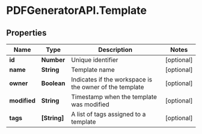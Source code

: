 # PDFGeneratorAPI.Template

## Properties

Name | Type | Description | Notes
------------ | ------------- | ------------- | -------------
**id** | **Number** | Unique identifier | [optional] 
**name** | **String** | Template name | [optional] 
**owner** | **Boolean** | Indicates if the workspace is the owner of the template | [optional] 
**modified** | **String** | Timestamp when the template was modified | [optional] 
**tags** | **[String]** | A list of tags assigned to a template | [optional] 


